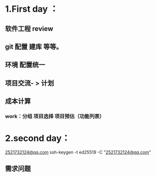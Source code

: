 # 1.First day ：

##    软件工程 review

##    git 配置 建库 等等。

##    环境 配置统一

##    项目交流- > 计划

##     成本计算

###      work：分组 项目选择 项目预估（功能列表）

# 2.second day：
2521732124@qq.com
ssh-keygen -t ed25519 -C  "2521732124@qq.com"


## 需求问题
